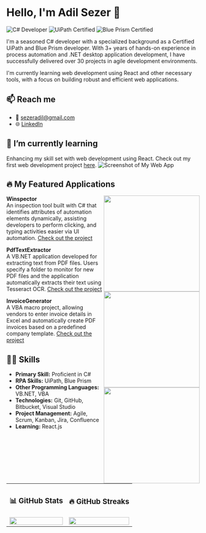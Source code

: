 # Hello, I'm Adil Sezer 👋

![C# Developer](https://img.shields.io/badge/-C%23%20Developer-blue) ![UiPath Certified](https://img.shields.io/badge/-UiPath%20Certified-orange) ![Blue Prism Certified](https://img.shields.io/badge/-Blue%20Prism%20Certified-lightblue)

I'm a seasoned C# developer with a specialized background as a Certified UiPath and Blue Prism developer. With 3+ years of hands-on experience in process automation and .NET desktop application development, I have successfully delivered over 30 projects in agile development environments.

I'm currently learning web development using React and other necessary tools, with a focus on building robust and efficient web applications.

## 📫 Reach me 
- 📧 sezeradil@gmail.com
- 🌐 [LinkedIn](https://www.linkedin.com/in/adilsezer)

## 🌱 I’m currently learning

Enhancing my skill set with web development using React. Check out my first web development project [here](https://github.com/sezerad/your-first-web-project).
![Screenshot of My Web App](https://raw.githubusercontent.com/sezerad/sezerad/main/src/assets/images/noriu-kalbeti-full-image.png)

## 🔥 My Featured Applications

<a href="https://github.com/sezerad/Winspector">
    <img src="Winspector/repo/image/path" width="250" align="right">
</a>

**Winspector**  
An inspection tool built with C# that identifies attributes of automation elements dynamically, assisting developers to perform clicking, and typing activities easier via UI automation. [Check out the project](https://github.com/sezerad/Winspector)

<a href="https://github.com/sezerad/PdfTextExtractor">
    <img src="PdfTextExtractor/repo/image/path" width="250" align="right">
</a>

**PdfTextExtractor**  
A VB.NET application developed for extracting text from PDF files. Users specify a folder to monitor for new PDF files and the application automatically extracts their text using Tesseract OCR. [Check out the project](https://github.com/sezerad/PdfTextExtractor)

<a href="https://github.com/sezerad/InvoiceGenerator">
    <img src="InvoiceGenerator/repo/image/path" width="250" align="right">
</a>

**InvoiceGenerator**  
A VBA macro project, allowing vendors to enter invoice details in Excel and automatically create PDF invoices based on a predefined company template. [Check out the project](https://github.com/sezerad/InvoiceGenerator)

## 👨‍💻 Skills 

- **Primary Skill:** Proficient in C#
- **RPA Skills:** UiPath, Blue Prism
- **Other Programming Languages:** VB.NET, VBA
- **Technologies:** Git, GitHub, Bitbucket, Visual Studio
- **Project Management:** Agile, Scrum, Kanban, Jira, Confluence
- **Learning:** React.js


<p align="center">
  <table width="100%">
    <tr>
        <th><h3 align="center">📊 GitHub Stats</h3></th>
        <th><h3 align="center">🔥 GitHub Streaks</h3></th>
    </tr>
    <tr>
        <td><img width="100%" align="center" src="https://github-readme-stats.vercel.app/api?username=sezerad&show_icons=true&theme=radical" /></td>
        <td><img width="100%" align="center" src="https://github-readme-streak-stats.herokuapp.com/?user=sezerad&theme=radical" /></td>
    </tr>   
  </table>
</p>
